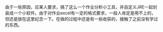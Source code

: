 由于一些原因，应某人要求，搞了这么一个作业分析小工具，并自定义JRE一起封装成一个小软件。由于对作业excel有一定的格式要求，一般人肯定是用不上的，但还是放在这里纪念一下。在做的过程中还是有一些收获的，接触了之前没有学过的东西。
